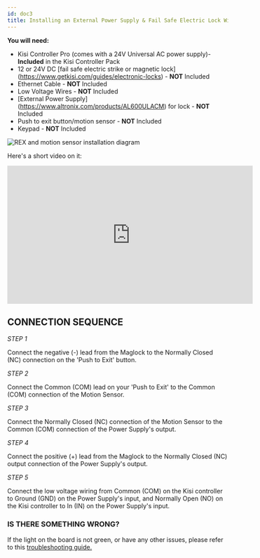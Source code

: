 ```yaml
---
id: doc3
title: Installing an External Power Supply & Fail Safe Electric Lock With REX & Motion Sensor
---
```


**You will need:**

* Kisi Controller Pro (comes with a 24V Universal AC power supply)- **Included** in the Kisi Controller Pack
* 12 or 24V DC [fail safe electric strike or magnetic lock] (https://www.getkisi.com/guides/electronic-locks) - **NOT** Included
* Ethernet Cable - **NOT** Included
* Low Voltage Wires - **NOT** Included
* [External Power Supply] (https://www.altronix.com/products/AL600ULACM) for lock - **NOT** Included
* Push to exit button/motion sensor - **NOT** Included
* Keypad - **NOT** Included

![REX and motion sensor installation diagram](https://help.kisi.io/hc/article_attachments/360053218093/REX_and_Motion_Sensor.png)

Here's a short video on it:

<iframe width="560" height="315" src="https://www.youtube.com/embed/H0vQgyN_pN0" frameborder="0" allow="accelerometer; autoplay; encrypted-media; gyroscope; picture-in-picture" allowfullscreen></iframe>

## CONNECTION SEQUENCE ##

*STEP 1*

Connect the negative (-) lead from the Maglock to the Normally Closed (NC) connection on the 'Push to Exit' button.

*STEP 2*

Connect the Common (COM) lead on your 'Push to Exit' to the Common (COM) connection of the Motion Sensor.

*STEP 3*

Connect the Normally Closed (NC) connection of the Motion Sensor to the Common (COM) connection of the Power Supply's output.

*STEP 4*

Connect the positive (+) lead from the Maglock to the Normally Closed (NC) output connection of the Power Supply's output.

*STEP 5*

Connect the low voltage wiring from Common (COM) on the Kisi controller to Ground (GND) on the Power Supply's input, and Normally Open (NO) on the Kisi controller to In (IN) on the Power Supply's input.

### IS THERE SOMETHING WRONG? ###

If the light on the board is not green, or have any other issues, please refer to this [troubleshooting guide.](https://help.kisi.io/hc/en-us/articles/115009339068-Network-Settings-for-Controller-Pro-)
